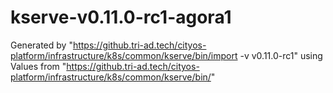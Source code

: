 
# kserve-v0.11.0-rc1-agora1

Generated by "https://github.tri-ad.tech/cityos-platform/infrastructure/k8s/common/kserve/bin/import -v v0.11.0-rc1"
using Values from "https://github.tri-ad.tech/cityos-platform/infrastructure/k8s/common/kserve/bin/"


